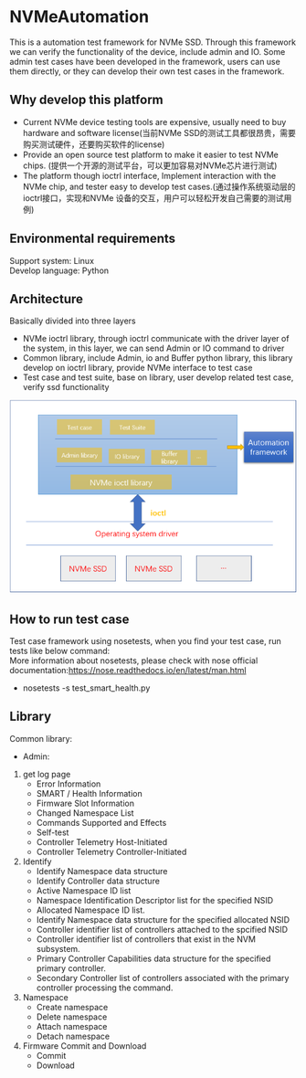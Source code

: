 # NVMeAutomation
This is a automation test framework for NVMe SSD. Through this framework we can verify the functionality of the device, include admin and IO.
Some admin test cases have been developed in the framework, users can use them directly, or they can develop their own test cases in the framework.

## Why develop this platform
* Current NVMe device testing tools are expensive, usually need to buy hardware and software license(当前NVMe SSD的测试工具都很昂贵，需要购买测试硬件，还要购买软件的license)
* Provide an open source test platform to make it easier to test NVMe chips. (提供一个开源的测试平台，可以更加容易对NVMe芯片进行测试) 
* The platform though ioctrl interface, Implement interaction with the NVMe chip, and tester easy to develop test cases.(通过操作系统驱动层的ioctrl接口，实现和NVMe 设备的交互，用户可以轻松开发自己需要的测试用例)


## Environmental requirements
Support system: Linux<br>
Develop language: Python<br>

## Architecture
Basically divided into three layers<br>
* NVMe ioctrl library, through ioctrl communicate with the driver layer of the system, in this layer, we can send Admin or IO command to driver
* Common library, include Admin, io and Buffer python library, this library develop on ioctrl library, provide NVMe interface to test case
* Test case and test suite, base on library, user develop related test case, verify ssd functionality

 ![Architecture](/images/Architecture.png)
 
 ## How to run test case
 Test case framework using nosetests, when you find your test case, run tests like below command:<br>
 More information about nosetests, please check with nose official documentation:https://nose.readthedocs.io/en/latest/man.html <br>
  * nosetests -s test_smart_health.py<br>
 
 ## Library
 Common library:<br>
 * Admin:<br>
 1. get log page<br>
    * Error Information<br>
    * SMART / Health Information<br>
    * Firmware Slot Information<br>
    * Changed Namespace List<br>
    * Commands Supported and Effects<br>
    * Self-test<br>
    * Controller Telemetry Host-Initiated<br>
    * Controller Telemetry Controller-Initiated <br>
 2. Identify<br>
    * Identify Namespace data structure<br>
    * Identify Controller data structure<br>
    * Active Namespace ID list<br>
    * Namespace Identification Descriptor list for the specified NSID<br>
    * Allocated Namespace ID list.<br>
    * Identify Namespace data structure for the specified allocated NSID<br>
    * Controller identifier list of controllers attached to the spcified NSID<br>
    * Controller identifier list of controllers that exist in the NVM subsystem.<br>
    * Primary Controller Capabilities data structure for the specified primary controller.<br>
    * Secondary Controller list of controllers associated with the primary controller processing the command.<br>
 3. Namespace<br>
    * Create namespace<br>
    * Delete namespace<br>
    * Attach namespace<br>
    * Detach namespace<br>
 4. Firmware Commit and Download<br>
    * Commit<br>
    * Download<br>
    
    
